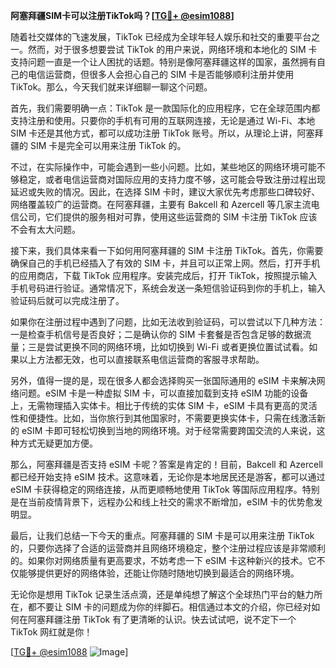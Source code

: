 **阿塞拜疆SIM卡可以注册TikTok吗？[[TG💪+ @esim1088](https://t.me/s/esim1088)]**

随着社交媒体的飞速发展，TikTok 已经成为全球年轻人娱乐和社交的重要平台之一。然而，对于很多想要尝试 TikTok 的用户来说，网络环境和本地化的 SIM 卡支持问题一直是一个让人困扰的话题。特别是像阿塞拜疆这样的国家，虽然拥有自己的电信运营商，但很多人会担心自己的 SIM 卡是否能够顺利注册并使用 TikTok。那么，今天我们就来详细聊一聊这个问题。

首先，我们需要明确一点：TikTok 是一款国际化的应用程序，它在全球范围内都支持注册和使用。只要你的手机有可用的互联网连接，无论是通过 Wi-Fi、本地 SIM 卡还是其他方式，都可以成功注册 TikTok 账号。所以，从理论上讲，阿塞拜疆的 SIM 卡是完全可以用来注册 TikTok 的。

不过，在实际操作中，可能会遇到一些小问题。比如，某些地区的网络环境可能不够稳定，或者电信运营商对国际应用的支持力度不够，这可能会导致注册过程出现延迟或失败的情况。因此，在选择 SIM 卡时，建议大家优先考虑那些口碑较好、网络覆盖较广的运营商。在阿塞拜疆，主要有 Bakcell 和 Azercell 等几家主流电信公司，它们提供的服务相对可靠，使用这些运营商的 SIM 卡注册 TikTok 应该不会有太大问题。

接下来，我们具体来看一下如何用阿塞拜疆的 SIM 卡注册 TikTok。首先，你需要确保自己的手机已经插入了有效的 SIM 卡，并且可以正常上网。然后，打开手机的应用商店，下载 TikTok 应用程序。安装完成后，打开 TikTok，按照提示输入手机号码进行验证。通常情况下，系统会发送一条短信验证码到你的手机上，输入验证码后就可以完成注册了。

如果你在注册过程中遇到了问题，比如无法收到验证码，可以尝试以下几种方法：一是检查手机信号是否良好；二是确认你的 SIM 卡套餐是否包含足够的数据流量；三是尝试更换不同的网络环境，比如切换到 Wi-Fi 或者更换位置试试看。如果以上方法都无效，也可以直接联系电信运营商的客服寻求帮助。

另外，值得一提的是，现在很多人都会选择购买一张国际通用的 eSIM 卡来解决网络问题。eSIM 卡是一种虚拟 SIM 卡，可以直接加载到支持 eSIM 功能的设备上，无需物理插入实体卡。相比于传统的实体 SIM 卡，eSIM 卡具有更高的灵活性和便捷性。比如，当你旅行到其他国家时，不需要更换实体卡，只需在线激活新的 eSIM 卡即可轻松切换到当地的网络环境。对于经常需要跨国交流的人来说，这种方式无疑更加方便。

那么，阿塞拜疆是否支持 eSIM 卡呢？答案是肯定的！目前，Bakcell 和 Azercell 都已经开始支持 eSIM 技术。这意味着，无论你是本地居民还是游客，都可以通过 eSIM 卡获得稳定的网络连接，从而更顺畅地使用 TikTok 等国际应用程序。特别是在当前疫情背景下，远程办公和线上社交的需求不断增加，eSIM 卡的优势愈发明显。

最后，让我们总结一下今天的重点。阿塞拜疆的 SIM 卡是可以用来注册 TikTok 的，只要你选择了合适的运营商并且网络环境稳定，整个注册过程应该是非常顺利的。如果你对网络质量有更高要求，不妨考虑一下 eSIM 卡这种新兴的技术。它不仅能够提供更好的网络体验，还能让你随时随地切换到最适合的网络环境。

无论你是想用 TikTok 记录生活点滴，还是单纯想了解这个全球热门平台的魅力所在，都不要让 SIM 卡的问题成为你的绊脚石。相信通过本文的介绍，你已经对如何在阿塞拜疆注册 TikTok 有了更清晰的认识。快去试试吧，说不定下一个 TikTok 网红就是你！

[[TG💪+ @esim1088](https://t.me/s/esim1088) ![Image](https://i.postimg.cc/4NQfJmqS/Snipaste-2025-05-13-00-14-12.png)]
